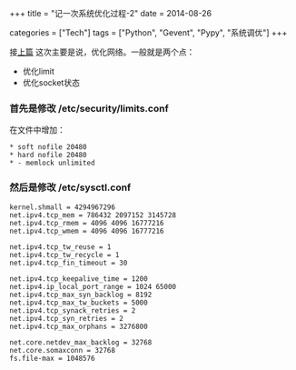 +++
title = "记一次系统优化过程-2"
date = 2014-08-26

categories = ["Tech"]
tags = ["Python", "Gevent", "Pypy", "系统调优"]
+++

接[上篇][1]
这次主要是说，优化网络。一般就是两个点：

- 优化limit
- 优化socket状态

### 首先是修改 /etc/security/limits.conf

在文件中增加：

    * soft nofile 20480
    * hard nofile 20480
    * - memlock unlimited


### 然后是修改 /etc/sysctl.conf

    kernel.shmall = 4294967296
    net.ipv4.tcp_mem = 786432 2097152 3145728
    net.ipv4.tcp_rmem = 4096 4096 16777216
    net.ipv4.tcp_wmem = 4096 4096 16777216
	
    net.ipv4.tcp_tw_reuse = 1
    net.ipv4.tcp_tw_recycle = 1
    net.ipv4.tcp_fin_timeout = 30
	
    net.ipv4.tcp_keepalive_time = 1200
    net.ipv4.ip_local_port_range = 1024 65000
    net.ipv4.tcp_max_syn_backlog = 8192
    net.ipv4.tcp_max_tw_buckets = 5000
    net.ipv4.tcp_synack_retries = 2
    net.ipv4.tcp_syn_retries = 2
    net.ipv4.tcp_max_orphans = 3276800
	
    net.core.netdev_max_backlog = 32768
    net.core.somaxconn = 32768
    fs.file-max = 1048576


  [1]: /blogs/115
